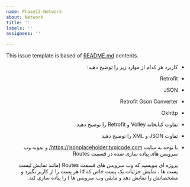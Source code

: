 ```yaml
---
name: Phase12-Network
about: Network
title: ''
labels: ''
assignees: ''

---
```


This issue template is based of [README.md](README.md) contents.

 <div dir="rtl" align='right'>


- کاربرد هر کدام از موارد زیر را توضیح دهید: 

- Retrofit 

- JSON 

- Retrofit Gson Converter 

- Okhttp 

- تفاوت کتابخانه Volley و Retrofit را توضیح دهید 

- تفاوت JSON و XML را توضیح دهید 

- با توجه به سایت    https://jsonplaceholder.typicode.com/ و نمونه وب سرویس های پیاده سازی شده در قسمت Routes 

    پروژه ای بنویسید که وب سرویس های قسمت Routes (مانند نمایش لیست پست ها ، نمایش جزئیات یک پست خاص که id هر پست را از کاربر بگیرد و مشخصاتش را نمایش دهد و مابقی وب سرویس ها ) را پیاده سازی کند.
    </div>
